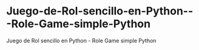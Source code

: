 Juego-de-Rol-sencillo-en-Python---Role-Game-simple-Python
=========================================================

Juego de Rol sencillo en Python - Role Game simple Python

